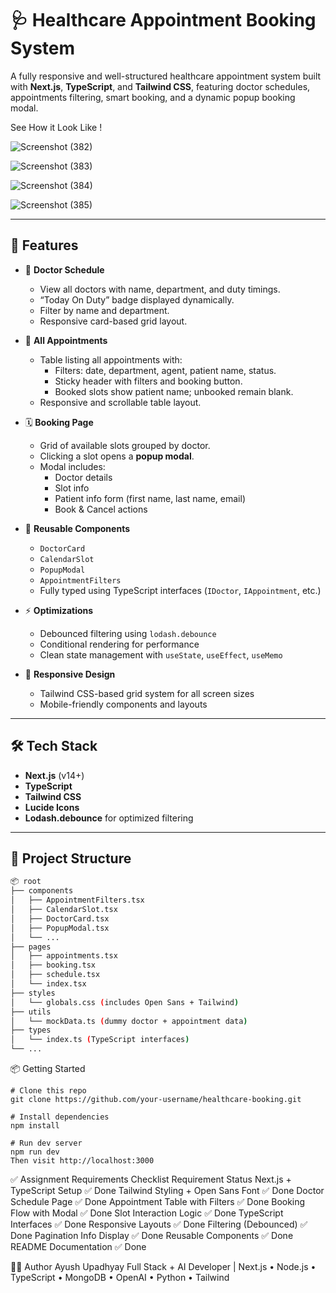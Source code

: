 # 🩺 Healthcare Appointment Booking System

A fully responsive and well-structured healthcare appointment system built with **Next.js**, **TypeScript**, and **Tailwind CSS**, featuring doctor schedules, appointments filtering, smart booking, and a dynamic popup booking modal.

See How it Look Like !

![Screenshot (382)](https://github.com/user-attachments/assets/c9a81784-7249-4bc2-a091-1f85dee2ffca)


![Screenshot (383)](https://github.com/user-attachments/assets/74aa5e26-fa96-40ea-aa62-382899ed8aa4)


![Screenshot (384)](https://github.com/user-attachments/assets/21366401-df36-4f19-a509-47b91613a2ae)




![Screenshot (385)](https://github.com/user-attachments/assets/421626aa-963e-46cf-8bbb-1e003215d6f2)




---

## 🚀 Features

- 📅 **Doctor Schedule**
  - View all doctors with name, department, and duty timings.
  - “Today On Duty” badge displayed dynamically.
  - Filter by name and department.
  - Responsive card-based grid layout.

- 📖 **All Appointments**
  - Table listing all appointments with:
    - Filters: date, department, agent, patient name, status.
    - Sticky header with filters and booking button.
    - Booked slots show patient name; unbooked remain blank.
  - Responsive and scrollable table layout.

- 🗓️ **Booking Page**
  - Grid of available slots grouped by doctor.
  - Clicking a slot opens a **popup modal**.
  - Modal includes:
    - Doctor details
    - Slot info
    - Patient info form (first name, last name, email)
    - Book & Cancel actions

- 🧩 **Reusable Components**
  - `DoctorCard`
  - `CalendarSlot`
  - `PopupModal`
  - `AppointmentFilters`
  - Fully typed using TypeScript interfaces (`IDoctor`, `IAppointment`, etc.)

- ⚡ **Optimizations**
  - Debounced filtering using `lodash.debounce`
  - Conditional rendering for performance
  - Clean state management with `useState`, `useEffect`, `useMemo`

- 📱 **Responsive Design**
  - Tailwind CSS-based grid system for all screen sizes
  - Mobile-friendly components and layouts

---

## 🛠️ Tech Stack

- **Next.js** (v14+)
- **TypeScript**
- **Tailwind CSS**
- **Lucide Icons**
- **Lodash.debounce** for optimized filtering

---

## 📁 Project Structure

```bash
📦 root
├── components
│   ├── AppointmentFilters.tsx
│   ├── CalendarSlot.tsx
│   ├── DoctorCard.tsx
│   ├── PopupModal.tsx
│   └── ...
├── pages
│   ├── appointments.tsx
│   ├── booking.tsx
│   ├── schedule.tsx
│   └── index.tsx
├── styles
│   └── globals.css (includes Open Sans + Tailwind)
├── utils
│   └── mockData.ts (dummy doctor + appointment data)
├── types
│   └── index.ts (TypeScript interfaces)
└── ...
```


📦 Getting Started
```
# Clone this repo
git clone https://github.com/your-username/healthcare-booking.git

# Install dependencies
npm install

# Run dev server
npm run dev
Then visit http://localhost:3000

```

✅ Assignment Requirements Checklist
Requirement	Status
Next.js + TypeScript Setup	✅ Done
Tailwind Styling + Open Sans Font	✅ Done
Doctor Schedule Page	✅ Done
Appointment Table with Filters	✅ Done
Booking Flow with Modal	✅ Done
Slot Interaction Logic	✅ Done
TypeScript Interfaces	✅ Done
Responsive Layouts	✅ Done
Filtering (Debounced)	✅ Done
Pagination Info Display	✅ Done
Reusable Components	✅ Done
README Documentation	✅ Done


👨‍💻 Author
Ayush Upadhyay
Full Stack + AI Developer | Next.js • Node.js • TypeScript • MongoDB • OpenAI • Python • Tailwind
